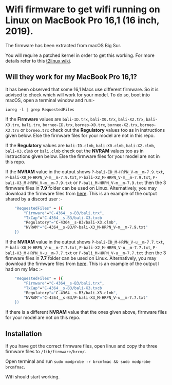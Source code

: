 # Wifi firmware to get wifi running on Linux on MacBook Pro 16,1 (16 inch, 2019).

The firmware has been extracted from macOS Big Sur.

You will require a patched kernel in order to get this working. For more details refer to this [t2linux wiki].

## Will they work for my MacBook Pro 16,1?

It has been observed that some 16,1 Macs use different firmware. So it is advised to check which will work for your model. To do so, boot into macOS, open a terminal window and run:-

`ioreg -l | grep RequestedFiles`

If the **Firmware** values are `bali-ID.trx`, `bali-X0.trx`, `bali-X2.trx`, `bali-X3.trx`, `bali.trx`, `borneo-ID.trx`, `borneo-X0.trx`, `borneo-X2.trx`, `borneo-X3.trx` or `borneo.trx` check out the **Regulatory** values too as in instructions given below. Else the firmware files for your model are not in this repo.

If the **Regulatory** values are `bali-ID.clmb`, `bali-X0.clmb`, `bali-X2.clmb`, `bali-X3.clmb` or `bali.clmb` check out the **NVRAM** values too as in instructions given below. Else the firmware files for your model are not in this repo.

If the **NVRAM** value in the output shows `P-bali-ID_M-HRPN_V-m__m-7.9.txt`, `P-bali-X0_M-HRPN_V-m__m-7.9.txt`, `P-bali-X2_M-HRPN_V-m__m-7.9.txt`, `P-bali-X3_M-HRPN_V-m__m-7.9.txt` or `P-bali_M-HRPN_V-m__m-7.9.txt` then the 3 firmware files in **7.9** folder can be used on Linux. Alternatively, you may download the firmware files from [here](https://github.com/AdityaGarg8/mbp-16.1-wifi-firmware/releases/tag/7.9). This is an example of the output shared by a discord user :-

```sh
    "RequestedFiles" = ({
        "Firmware"="C-4364__s-B3/bali.trx",
        "TxCap"="C-4364__s-B3/bali-X3.txcb
        "Regulatory"="C-4364__s-B3/bali-X3.clmb",
        "NVRAM"="C-4364__s-B3/P-bali-X3_M-HRPN_V-m__m-7.9.txt"
    })
```
If the **NVRAM** value in the output shows `P-bali-ID_M-HRPN_V-u__m-7.7.txt`, `P-bali-X0_M-HRPN_V-u__m-7.7.txt`, `P-bali-X2_M-HRPN_V-u__m-7.7.txt`, `P-bali-X3_M-HRPN_V-u__m-7.7.txt` or `P-bali_M-HRPN_V-u__m-7.7.txt` then the 3 firmware files in **7.7** folder can be used on Linux. Alternatively, you may download the firmware files from [here](https://github.com/AdityaGarg8/mbp-16.1-wifi-firmware/releases/tag/7.7). This is an example of the output I had on my Mac :-

```sh
    "RequestedFiles" = ({
        "Firmware"="C-4364__s-B3/bali.trx",
        "TxCap"="C-4364__s-B3/bali-X3.txcb
        "Regulatory"="C-4364__s-B3/bali-X3.clmb",
        "NVRAM"="C-4364__s-B3/P-bali-X3_M-HRPN_V-u__m-7.7.txt"
    })
```
If there is a different **NVRAM** value that the ones given above, firmware files for your model are not on this repo.

## Installation

If you have got the correct firmware files, open linux and copy the three firmware files to `/lib/firmware/brcm/`.

Open terminal and run `sudo modprobe -r brcmfmac && sudo modprobe brcmfmac`.

Wifi should start working.

[t2linux wiki]: https://wiki.t2linux.org/guides/wifi/
